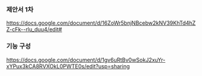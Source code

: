 ### 제안서 1차
https://docs.google.com/document/d/16ZoWr5bnjNBcebw2kNV39KhTd4hZZ-cFk--rlu_duu4/edit#

### 기능 구성
https://docs.google.com/document/d/1gv6uRtBv0wSokJ2xuYr-xYPux3kCA8RVXOkL0PWTE0s/edit?usp=sharing

